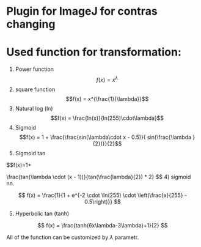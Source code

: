 # Plugin for ImageJ for contras changing

# Used function for transformation:

1) Power function
$$f(x) = x^\lambda$$
2) square function
$$f(x) = x^{\frac{1}{\lambda}}$$
3) Natural log (ln)
$$f(x) = \frac{ln(x)}{ln(255)\cdot\lambda}$$
4) Sigmoid 
$$f(x) = 1 + \frac{\frac{sin(\lambda\cdot x - 0.5)}{ sin(\frac{\lambda }{2})}}{2}$$
5) Sigmoid tan

$$f(x)=1+

\frac{tan(\lambda \cdot (x - 1))}{tan(\frac{lambda}{2}) * 2}
$$
4) sigmoid nn.



$$
f(x) = \frac{1}{1 + e^{-2 \cdot \ln(255) \cdot \left(\frac{x}{255} - 0.5\right)}}
$$

5) Hyperbolic tan (tanh)



$$
f(x) = \frac{tanh(6x\lambda-3\lambda)+1}{2} 
$$

All of the function can be customized by $\lambda$ parametr.
